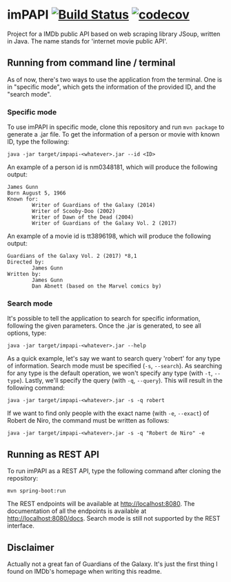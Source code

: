 # imPAPI [![Build Status](https://travis-ci.org/unaipme/imPAPI.svg?branch=master)](https://travis-ci.org/unaipme/imPAPI) [![codecov](https://codecov.io/gh/unaipme/imPAPI/branch/master/graph/badge.svg)](https://codecov.io/gh/unaipme/imPAPI)

Project for a IMDb public API based on web scraping library JSoup, written in Java. The name stands for 'internet movie public API'.

## Running from command line / terminal

As of now, there's two ways to use the application from the terminal. One is in "specific mode", which gets the information of the provided ID, and the "search mode".

### Specific mode

To use imPAPI in specific mode, clone this repository and run `mvn package` to generate a .jar file. To get the information of a person or movie with known ID, type the following:

```
java -jar target/impapi-<whatever>.jar --id <ID>
```

An example of a person id is nm0348181, which will produce the following output:

```
James Gunn
Born August 5, 1966
Known for:
        Writer of Guardians of the Galaxy (2014)
        Writer of Scooby-Doo (2002)
        Writer of Dawn of the Dead (2004)
        Writer of Guardians of the Galaxy Vol. 2 (2017)
```

An example of a movie id is tt3896198, which will produce the following output:

```
Guardians of the Galaxy Vol. 2 (2017) *8,1
Directed by:
        James Gunn
Written by:
        James Gunn
        Dan Abnett (based on the Marvel comics by)
```

### Search mode

It's possible to tell the application to search for specific information, following the given parameters. Once the .jar is generated, to see all options, type:

```
java -jar target/impapi-<whatever>.jar --help
```

As a quick example, let's say we want to search query 'robert' for any type of information. Search mode must be specified (`-s`, `--search`). As searching for any type is the default operation, we won't specify any type (with `-t`, `--type`). Lastly, we'll specify the query (with `-q`, `--query`). This will result in the following command:

```
java -jar target/impapi-<whatever>.jar -s -q robert
```

If we want to find only people with the exact name (with `-e`, `--exact`) of Robert de Niro, the command must be written as follows:

```
java -jar target/impapi-<whatever>.jar -s -q "Robert de Niro" -e
```

## Running as REST API

To run imPAPI as a REST API, type the following command after cloning the repository:

```
mvn spring-boot:run
```

The REST endpoints will be available at [http://localhost:8080](http://localhost:8080). The documentation of all the endpoints is available at [http://localhost:8080/docs](http://localhost:8080/docs). Search mode is still not supported by the REST interface.

## Disclaimer

Actually not a great fan of Guardians of the Galaxy. It's just the first thing I found on IMDb's homepage when writing this readme.
